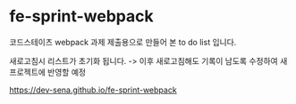 # fe-sprint-webpack
<p>코드스테이츠 webpack 과제 제출용으로 만들어 본 to do list 입니다.</p>
<p>새로고침시 리스트가 초기화 됩니다. -> 이후 새로고침해도 기록이 남도록 수정하여 새 프로젝트에 반영할 예정</p>
<a href="https://dev-sena.github.io/fe-sprint-webpack">https://dev-sena.github.io/fe-sprint-webpack</a>

